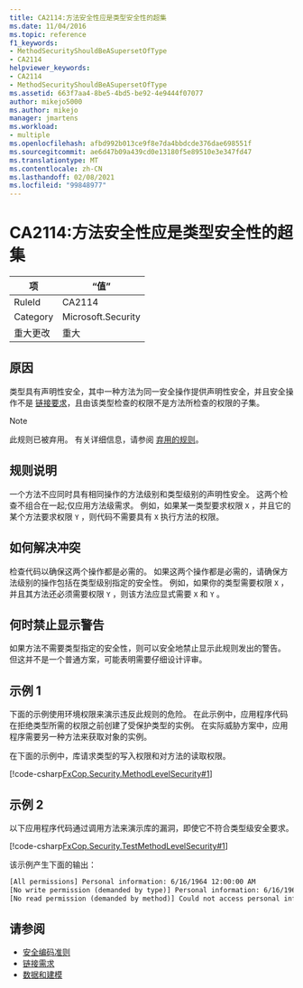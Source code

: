 ```yaml
---
title: CA2114:方法安全性应是类型安全性的超集
ms.date: 11/04/2016
ms.topic: reference
f1_keywords:
- MethodSecurityShouldBeASupersetOfType
- CA2114
helpviewer_keywords:
- CA2114
- MethodSecurityShouldBeASupersetOfType
ms.assetid: 663f7aa4-8be5-4bd5-be92-4e9444f07077
author: mikejo5000
ms.author: mikejo
manager: jmartens
ms.workload:
- multiple
ms.openlocfilehash: afbd992b013ce9f8e7da4bbdcde376dae698551f
ms.sourcegitcommit: ae6d47b09a439cd0e13180f5e89510e3e347fd47
ms.translationtype: MT
ms.contentlocale: zh-CN
ms.lasthandoff: 02/08/2021
ms.locfileid: "99848977"
---
```

# <a name="ca2114-method-security-should-be-a-superset-of-type"></a>CA2114:方法安全性应是类型安全性的超集

|项|“值”|
|-|-|
|RuleId|CA2114|
|Category|Microsoft.Security|
|重大更改|重大|

## <a name="cause"></a>原因
类型具有声明性安全，其中一种方法为同一安全操作提供声明性安全，并且安全操作不是 [链接要求](/dotnet/framework/misc/link-demands)，且由该类型检查的权限不是方法所检查的权限的子集。

> [!NOTE]
> 此规则已被弃用。 有关详细信息，请参阅 [弃用的规则](fxcop-unported-deprecated-rules.md)。

## <a name="rule-description"></a>规则说明
一个方法不应同时具有相同操作的方法级别和类型级别的声明性安全。 这两个检查不组合在一起;仅应用方法级需求。 例如，如果某一类型要求权限 `X` ，并且它的某个方法要求权限 `Y` ，则代码不需要具有 `X` 执行方法的权限。

## <a name="how-to-fix-violations"></a>如何解决冲突
检查代码以确保这两个操作都是必需的。 如果这两个操作都是必需的，请确保方法级别的操作包括在类型级别指定的安全性。 例如，如果你的类型需要权限 `X` ，并且其方法还必须需要权限 `Y` ，则该方法应显式需要 `X` 和 `Y` 。

## <a name="when-to-suppress-warnings"></a>何时禁止显示警告
如果方法不需要类型指定的安全性，则可以安全地禁止显示此规则发出的警告。 但这并不是一个普通方案，可能表明需要仔细设计评审。

## <a name="example-1"></a>示例 1

下面的示例使用环境权限来演示违反此规则的危险。 在此示例中，应用程序代码在拒绝类型所需的权限之前创建了受保护类型的实例。 在实际威胁方案中，应用程序需要另一种方法来获取对象的实例。

在下面的示例中，库请求类型的写入权限和对方法的读取权限。

[!code-csharp[FxCop.Security.MethodLevelSecurity#1](../code-quality/codesnippet/CSharp/ca2114-method-security-should-be-a-superset-of-type_1.cs)]

## <a name="example-2"></a>示例 2

以下应用程序代码通过调用方法来演示库的漏洞，即使它不符合类型级安全要求。

[!code-csharp[FxCop.Security.TestMethodLevelSecurity#1](../code-quality/codesnippet/CSharp/ca2114-method-security-should-be-a-superset-of-type_2.cs)]

该示例产生下面的输出：

```txt
[All permissions] Personal information: 6/16/1964 12:00:00 AM
[No write permission (demanded by type)] Personal information: 6/16/1964 12:00:00 AM
[No read permission (demanded by method)] Could not access personal information: Request failed.
```

## <a name="see-also"></a>请参阅

- [安全编码准则](/dotnet/standard/security/secure-coding-guidelines)
- [链接需求](/dotnet/framework/misc/link-demands)
- [数据和建模](/dotnet/framework/data/index)
